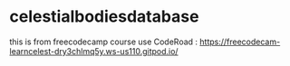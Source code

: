 # celestialbodiesdatabase
this is from freecodecamp course
use CodeRoad : https://freecodecam-learncelest-dry3chlmq5y.ws-us110.gitpod.io/
